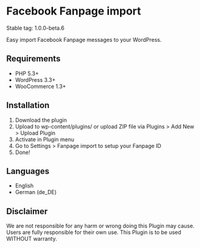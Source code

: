 # Facebook Fanpage import

Stable tag: 1.0.0-beta.6

Easy import Facebook Fanpage messages to your WordPress.

## Requirements
- PHP 5.3+
- WordPress 3.3+
- WooCommerce 1.3+

## Installation
1. Download the plugin
2. Upload to wp-content/plugins/ or upload ZIP file via Plugins > Add New > Upload Plugin
3. Activate in Plugin menu
4. Go to Settings > Fanpage import to setup your Fanpage ID
5. Done!

## Languages
- English
- German (de_DE)

## Disclaimer

We are not responsible for any harm or wrong doing this Plugin may cause. Users are fully responsible for their own use. This Plugin is to be used WITHOUT warranty.
